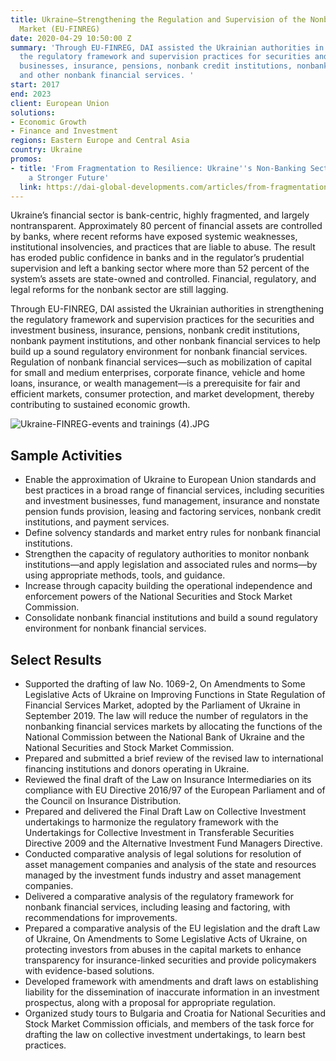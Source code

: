 ```yaml
---
title: Ukraine—Strengthening the Regulation and Supervision of the Nonbank Financial
  Market (EU-FINREG)
date: 2020-04-29 10:50:00 Z
summary: 'Through EU-FINREG, DAI assisted the Ukrainian authorities in strengthening
  the regulatory framework and supervision practices for securities and investment
  businesses, insurance, pensions, nonbank credit institutions, nonbank payment institutions,
  and other nonbank financial services. '
start: 2017
end: 2023
client: European Union
solutions:
- Economic Growth
- Finance and Investment
regions: Eastern Europe and Central Asia
country: Ukraine
promos:
- title: 'From Fragmentation to Resilience: Ukraine''s Non-Banking Sector Looks to
    a Stronger Future'
  link: https://dai-global-developments.com/articles/from-fragmentation-to-resilience-ukraines-non-banking-sector-looks-to-a-stronger-future/
---
```


Ukraine’s financial sector is bank-centric, highly fragmented, and largely nontransparent. Approximately 80 percent of financial assets are controlled by banks, where recent reforms have exposed systemic weaknesses, institutional insolvencies, and practices that are liable to abuse. The result has eroded public confidence in banks and in the regulator’s prudential supervision and left a banking sector where more than 52 percent of the system’s assets are state-owned and controlled. Financial, regulatory, and legal reforms for the nonbank sector are still lagging. 

Through EU-FINREG, DAI assisted the Ukrainian authorities in strengthening the regulatory framework and supervision practices for the securities and investment business, insurance, pensions, nonbank credit institutions, nonbank payment institutions, and other nonbank financial services to help build up a sound regulatory environment for nonbank financial services. Regulation of nonbank financial services—such as mobilization of capital for small and medium enterprises, corporate finance, vehicle and home loans, insurance, or wealth management—is a prerequisite for fair and efficient markets, consumer protection, and market development, thereby contributing to sustained economic growth.

![Ukraine-FINREG-events and trainings (4).JPG](/uploads/Ukraine-FINREG-events%20and%20trainings%20(4).JPG)

## Sample Activities

* Enable the approximation of Ukraine to European Union standards and best practices in a broad range of financial services, including securities and investment businesses, fund management, insurance and nonstate pension funds provision, leasing and factoring services, nonbank credit institutions, and payment services.
* Define solvency standards and market entry rules for nonbank financial institutions. 
* Strengthen the capacity of regulatory authorities to monitor nonbank institutions—and apply legislation and associated rules and norms—by using appropriate methods, tools, and guidance.
* Increase through capacity building the operational independence and enforcement powers of the National Securities and Stock Market Commission. 
* Consolidate nonbank financial institutions and build a sound regulatory environment for nonbank financial services.

## Select Results

* Supported the drafting of law No. 1069-2, On Amendments to Some Legislative Acts of Ukraine on Improving Functions in State Regulation of Financial Services Market, adopted by the Parliament of Ukraine in September 2019. The law will reduce the number of regulators in the nonbanking financial services markets by allocating the functions of the National Commission between the National Bank of Ukraine and the National Securities and Stock Market Commission. 
* Prepared and submitted a brief review of the revised law to international financing institutions and donors operating in Ukraine.
* Reviewed the final draft of the Law on Insurance Intermediaries on its compliance with EU Directive 2016/97 of the European Parliament and of the Council on Insurance Distribution.
* Prepared and delivered the Final Draft Law on Collective Investment undertakings to harmonize the regulatory framework with the Undertakings for Collective Investment in Transferable Securities Directive 2009 and the Alternative Investment Fund Managers Directive. 
* Conducted comparative analysis of legal solutions for resolution of asset management companies and analysis of the state and resources managed by the investment funds industry and asset management companies.
* Delivered a comparative analysis of the regulatory framework for nonbank financial services, including leasing and factoring, with recommendations for improvements. 
* Prepared a comparative analysis of the EU legislation and the draft Law of Ukraine, On Amendments to Some Legislative Acts of Ukraine, on protecting investors from abuses in the capital markets to enhance transparency for insurance-linked securities and provide policymakers with evidence-based solutions.
* Developed framework with amendments and draft laws on establishing liability for the dissemination of inaccurate information in an investment prospectus, along with a proposal for appropriate regulation. 
* Organized study tours to Bulgaria and Croatia for National Securities and Stock Market Commission officials, and members of the task force for drafting the law on collective investment undertakings, to learn best practices.